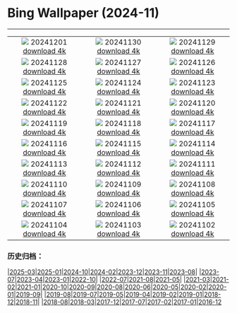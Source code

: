 # Bing Wallpaper (2024-11)
**************
| | | |
| :----: | :----: | :----: |
| ![](https://www.bing.com/th?id=OHR.MercatiDiNataleBolzano_IT-IT2256905385_1920x1080.jpg) 20241201 [download 4k](https://www.bing.com/th?id=OHR.MercatiDiNataleBolzano_IT-IT2256905385_UHD.jpg) | ![](https://www.bing.com/th?id=OHR.KilchurnAutumn_IT-IT2035726634_1920x1080.jpg) 20241130 [download 4k](https://www.bing.com/th?id=OHR.KilchurnAutumn_IT-IT2035726634_UHD.jpg) | ![](https://www.bing.com/th?id=OHR.MtStMichel_IT-IT5961115578_1920x1080.jpg) 20241129 [download 4k](https://www.bing.com/th?id=OHR.MtStMichel_IT-IT5961115578_UHD.jpg) |
| ![](https://www.bing.com/th?id=OHR.AssiniboineTS_IT-IT8882599718_1920x1080.jpg) 20241128 [download 4k](https://www.bing.com/th?id=OHR.AssiniboineTS_IT-IT8882599718_UHD.jpg) | ![](https://www.bing.com/th?id=OHR.SemoisRiver_IT-IT8667394728_1920x1080.jpg) 20241127 [download 4k](https://www.bing.com/th?id=OHR.SemoisRiver_IT-IT8667394728_UHD.jpg) | ![](https://www.bing.com/th?id=OHR.TrulliGrove_IT-IT8430253171_1920x1080.jpg) 20241126 [download 4k](https://www.bing.com/th?id=OHR.TrulliGrove_IT-IT8430253171_UHD.jpg) |
| ![](https://www.bing.com/th?id=OHR.CowsInAlpineValley_IT-IT8150386866_1920x1080.jpg) 20241125 [download 4k](https://www.bing.com/th?id=OHR.CowsInAlpineValley_IT-IT8150386866_UHD.jpg) | ![](https://www.bing.com/th?id=OHR.SonomaCoast_IT-IT7979490899_1920x1080.jpg) 20241124 [download 4k](https://www.bing.com/th?id=OHR.SonomaCoast_IT-IT7979490899_UHD.jpg) | ![](https://www.bing.com/th?id=OHR.FibonacciAloe_IT-IT7618166733_1920x1080.jpg) 20241123 [download 4k](https://www.bing.com/th?id=OHR.FibonacciAloe_IT-IT7618166733_UHD.jpg) |
| ![](https://www.bing.com/th?id=OHR.ZafraCastle_IT-IT7473974060_1920x1080.jpg) 20241122 [download 4k](https://www.bing.com/th?id=OHR.ZafraCastle_IT-IT7473974060_UHD.jpg) | ![](https://www.bing.com/th?id=OHR.NationalTreeDay_IT-IT7236455581_1920x1080.jpg) 20241121 [download 4k](https://www.bing.com/th?id=OHR.NationalTreeDay_IT-IT7236455581_UHD.jpg) | ![](https://www.bing.com/th?id=OHR.BeyondSaype_IT-IT7130879307_1920x1080.jpg) 20241120 [download 4k](https://www.bing.com/th?id=OHR.BeyondSaype_IT-IT7130879307_UHD.jpg) |
| ![](https://www.bing.com/th?id=OHR.TasmansArch_IT-IT6908661148_1920x1080.jpg) 20241119 [download 4k](https://www.bing.com/th?id=OHR.TasmansArch_IT-IT6908661148_UHD.jpg) | ![](https://www.bing.com/th?id=OHR.PorthcawlLighthouse_IT-IT6522253839_1920x1080.jpg) 20241118 [download 4k](https://www.bing.com/th?id=OHR.PorthcawlLighthouse_IT-IT6522253839_UHD.jpg) | ![](https://www.bing.com/th?id=OHR.RedStag_IT-IT8661593020_1920x1080.jpg) 20241117 [download 4k](https://www.bing.com/th?id=OHR.RedStag_IT-IT8661593020_UHD.jpg) |
| ![](https://www.bing.com/th?id=OHR.FrieslandNetherlands_IT-IT6096912016_1920x1080.jpg) 20241116 [download 4k](https://www.bing.com/th?id=OHR.FrieslandNetherlands_IT-IT6096912016_UHD.jpg) | ![](https://www.bing.com/th?id=OHR.YiPengLanterns_IT-IT3348534532_1920x1080.jpg) 20241115 [download 4k](https://www.bing.com/th?id=OHR.YiPengLanterns_IT-IT3348534532_UHD.jpg) | ![](https://www.bing.com/th?id=OHR.ManarolaItaly_IT-IT6200614457_1920x1080.jpg) 20241114 [download 4k](https://www.bing.com/th?id=OHR.ManarolaItaly_IT-IT6200614457_UHD.jpg) |
| ![](https://www.bing.com/th?id=OHR.KelpForest_IT-IT5815466592_1920x1080.jpg) 20241113 [download 4k](https://www.bing.com/th?id=OHR.KelpForest_IT-IT5815466592_UHD.jpg) | ![](https://www.bing.com/th?id=OHR.CoveArch_IT-IT5409061813_1920x1080.jpg) 20241112 [download 4k](https://www.bing.com/th?id=OHR.CoveArch_IT-IT5409061813_UHD.jpg) | ![](https://www.bing.com/th?id=OHR.Banff24_IT-IT4414822450_1920x1080.jpg) 20241111 [download 4k](https://www.bing.com/th?id=OHR.Banff24_IT-IT4414822450_UHD.jpg) |
| ![](https://www.bing.com/th?id=OHR.YucatanFlamingos_IT-IT6590871746_1920x1080.jpg) 20241110 [download 4k](https://www.bing.com/th?id=OHR.YucatanFlamingos_IT-IT6590871746_UHD.jpg) | ![](https://www.bing.com/th?id=OHR.MoroccoMilkyWay_IT-IT3578962903_1920x1080.jpg) 20241109 [download 4k](https://www.bing.com/th?id=OHR.MoroccoMilkyWay_IT-IT3578962903_UHD.jpg) | ![](https://www.bing.com/th?id=OHR.TrentinoAltoBolzanoMerano_IT-IT4259043530_1920x1080.jpg) 20241108 [download 4k](https://www.bing.com/th?id=OHR.TrentinoAltoBolzanoMerano_IT-IT4259043530_UHD.jpg) |
| ![](https://www.bing.com/th?id=OHR.CanadaWolves_IT-IT3917855917_1920x1080.jpg) 20241107 [download 4k](https://www.bing.com/th?id=OHR.CanadaWolves_IT-IT3917855917_UHD.jpg) | ![](https://www.bing.com/th?id=OHR.ShiShiBeach_IT-IT3649802386_1920x1080.jpg) 20241106 [download 4k](https://www.bing.com/th?id=OHR.ShiShiBeach_IT-IT3649802386_UHD.jpg) | ![](https://www.bing.com/th?id=OHR.LencoisMaranhao_IT-IT2693599851_1920x1080.jpg) 20241105 [download 4k](https://www.bing.com/th?id=OHR.LencoisMaranhao_IT-IT2693599851_UHD.jpg) |
| ![](https://www.bing.com/th?id=OHR.NationalUnityDayIT_IT-IT9698106067_1920x1080.jpg) 20241104 [download 4k](https://www.bing.com/th?id=OHR.NationalUnityDayIT_IT-IT9698106067_UHD.jpg) | ![](https://www.bing.com/th?id=OHR.YucatanBiosphere_IT-IT6604296714_1920x1080.jpg) 20241103 [download 4k](https://www.bing.com/th?id=OHR.YucatanBiosphere_IT-IT6604296714_UHD.jpg) | ![](https://www.bing.com/th?id=OHR.BisonYellowstone_IT-IT5583560788_1920x1080.jpg) 20241102 [download 4k](https://www.bing.com/th?id=OHR.BisonYellowstone_IT-IT5583560788_UHD.jpg) |

### 历史归档：

|[2025-03](bing/2025-03/2025-03.md)|[2025-01](bing/2025-01/2025-01.md)|[2024-10](bing/2024-10/2024-10.md)|[2024-02](bing/2024-02/2024-02.md)|[2023-12](bing/2023-12/2023-12.md)|[2023-11](bing/2023-11/2023-11.md)|[2023-08](bing/2023-08/2023-08.md)|
|[2023-07](bing/2023-07/2023-07.md)|[2023-04](bing/2023-04/2023-04.md)|[2023-01](bing/2023-01/2023-01.md)|[2022-10](bing/2022-10/2022-10.md)|
|[2022-07](bing/2022-07/2022-07.md)|[2021-08](bing/2021-08/2021-08.md)|[2021-05](bing/2021-05/2021-05.md)|
|[2021-03](bing/2021-03/2021-03.md)|[2021-02](bing/2021-02/2021-02.md)|[2021-01](bing/2021-01/2021-01.md)|[2020-10](bing/2020-10/2020-10.md)|[2020-09](bing/2020-09/2020-09.md)|[2020-08](bing/2020-08/2020-08.md)|[2020-06](bing/2020-06/2020-06.md)|[2020-05](bing/2020-05/2020-05.md)|[2020-02](bing/2020-02/2020-02.md)|[2020-01](bing/2020-01/2020-01.md)|[2019-09](bing/2019-09/2019-09.md)|
|[2019-08](bing/2019-08/2019-08.md)|[2019-07](bing/2019-07/2019-07.md)|[2019-05](bing/2019-05/2019-05.md)|[2019-04](bing/2019-04/2019-04.md)|[2019-02](bing/2019-02/2019-02.md)|[2019-01](bing/2019-01/2019-01.md)|[2018-12](bing/2018-12/2018-12.md)|[2018-11](bing/2018-11/2018-11.md)|
|[2018-08](bing/2018-08/2018-08.md)|[2018-03](bing/2018-03/2018-03.md)|[2017-12](bing/2017-12/2017-12.md)|[2017-07](bing/2017-07/2017-07.md)|[2017-02](bing/2017-02/2017-02.md)|[2017-01](bing/2017-01/2017-01.md)|[2016-12](bing/2016-12/2016-12.md)